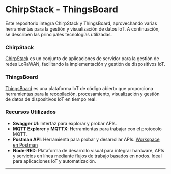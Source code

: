 # ChirpStack - ThingsBoard

Este repositorio integra ChirpStack y ThingsBoard, aprovechando varias herramientas para la gestión y visualización de datos IoT. A continuación, se describen las principales tecnologías utilizadas.

### ChirpStack

[ChirpStack](https://www.chirpstack.io) es un conjunto de aplicaciones de servidor para la gestión de redes LoRaWAN, facilitando la implementación y gestión de dispositivos IoT.

### ThingsBoard

[ThingsBoard](https://thingsboard.io) es una plataforma IoT de código abierto que proporciona herramientas para la recopilación, procesamiento, visualización y gestión de datos de dispositivos IoT en tiempo real.


### Recursos Utilizados

- **Swagger UI**: Interfaz para explorar y probar APIs.
- **MQTT Explorer** y **MQTTX**: Herramientas para trabajar con el protocolo MQTT.
- **Postman API**: Herramienta para probar y desarrollar APIs. [Workspace en Postman](https://www.postman.com/cristinasevi/workspace/chirpstack-thingsboard/overview)
- **Node-RED**: Plataforma de desarrollo visual para integrar hardware, APIs y servicios en línea mediante flujos de trabajo basados en nodos. Ideal para aplicaciones IoT y automatización.
---
